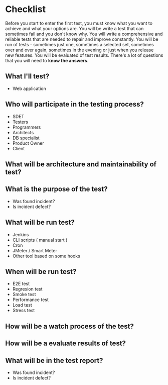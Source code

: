 # Checklist

Before you start to enter the first test, you must know what you want to achieve and what your options are.
You will be write a test that can sometimes fail and you don't know why. You will write a comprehensive and reliable tests that are needed to repair and improve constantly. You will be run of tests - sometimes just one, sometimes a selected set, sometimes over and over again, sometimes in the evening or just when you release new features. You will be evaluated of test results. There's a lot of questions that you will need to **know the answers**.


## What I'll test?
- Web application

## Who will participate in the testing process?
- SDET
- Testers
- Programmers
- Architects
- DB specialist
- Product Owner
- Client

## What will be architecture and maintainability of test?

## What is the purpose of the test?
- Was found incident?
- Is incident defect?

## What will be run test?
- Jenkins
- CLI scripts ( manual start ) 
- Cron
- JMeter / Smart Meter
- Other tool based on some hooks

## When will be run test?
- E2E test
- Regresion test
- Smoke test
- Performance test
- Load test
- Stress test

## How will be a watch process of the test?

## How will be a evaluate results of test?

## What will be in the test report?
- Was found incident?
- Is incident defect?